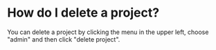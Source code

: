 # How do I delete a project?

You can delete a project by clicking the menu in the upper left, choose "admin" and then click "delete project".
